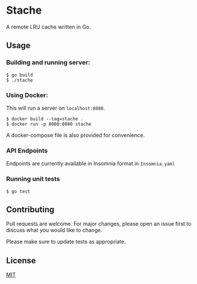 # Stache
A remote LRU cache written in Go.

## Usage
### Building and running server:
```
$ go build
$ ./stache
```

### Using Docker:
This will run a server on `localhost:8080`. 
```
$ docker build --tag=stache .
$ docker run -p 8080:8080 stache
```

A docker-compose file is also provided for convenience.


### API Endpoints
Endpoints are currently available in Insomnia format in `Insomnia.yaml`

### Running unit tests
```
$ go test
```

## Contributing
Pull requests are welcome. For major changes, please open an issue first to discuss what you would like to change.

Please make sure to update tests as appropriate.

## License
[MIT](https://choosealicense.com/licenses/mit/)